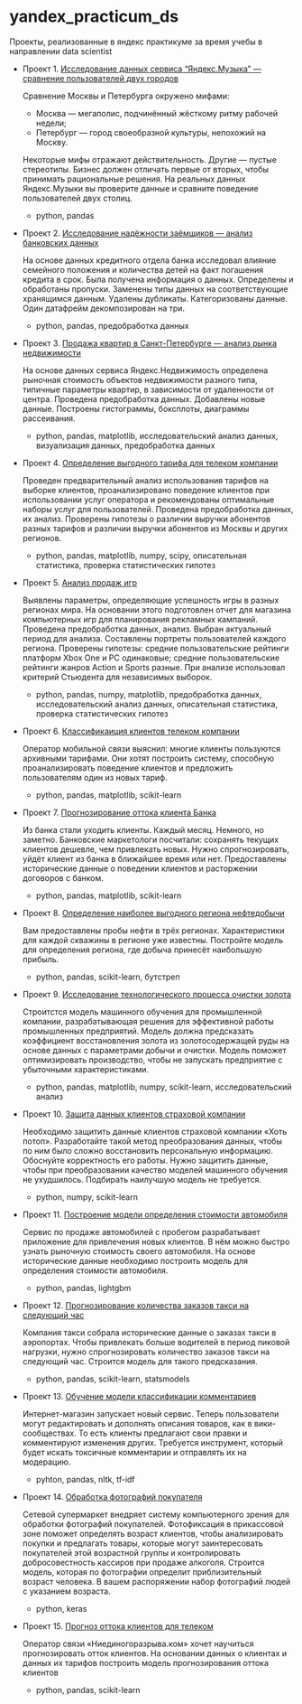 # yandex_practicum_ds
 Проекты, реализованные в яндекс практикуме за время учебы в направлении data scientist

- Проект 1. [Исследование данных сервиса “Яндекс.Музыка” — сравнение пользователей двух городов](https://github.com/seventeenjoker/yandex_practicum_ds/tree/main/01.%20User%20comparison)
  
  Сравнение Москвы и Петербурга окружено мифами:
    - Москва — мегаполис, подчинённый жёсткому ритму рабочей недели;
    - Петербург — город своеобразной культуры, непохожий на Москву.
    
  Некоторые мифы отражают действительность. Другие — пустые стереотипы. Бизнес должен отличать первые от вторых, чтобы принимать рациональные решения. На реальных данных Яндекс.Музыки вы проверите данные и сравните поведение пользователей двух столиц.
    - python, pandas
- Проект 2. [Исследование надёжности заёмщиков — анализ банковских данных](https://github.com/seventeenjoker/yandex_practicum_ds/tree/main/02.%20Borrower%20research)
  
  На основе данных кредитного отдела банка исследовал влияние семейного положения и
  количества детей на факт погашения кредита в срок. Была получена информация о
  данных. Определены и обработаны пропуски. Заменены типы данных на соответствующие
  хранящимся данным. Удалены дубликаты. Категоризованы данные. Один датафрейм декомпозирован на три.
    - python, pandas, предобработка данных
- Проект 3. [Продажа квартир в Санкт-Петербурге — анализ рынка недвижимости](https://github.com/seventeenjoker/yandex_practicum_ds/tree/main/03.%20Cost%20of%20apartments)
  
  На основе данных сервиса Яндекс.Недвижимость определена рыночная стоимость
  объектов недвижимости разного типа, типичные параметры квартир, в зависимости от
  удаленности от центра. Проведена предобработка данных. Добавлены новые данные.
  Построены гистограммы, боксплоты, диаграммы рассеивания.
    - python, pandas, matplotlib, исследовательский анализ данных, визуализация данных, предобработка данных
- Проект 4. [Определение выгодного тарифа для телеком компании](https://github.com/seventeenjoker/yandex_practicum_ds/tree/main/04.%20Tariff%20analysis)
  
  Проведен предварительный анализ использования тарифов на выборке клиентов,
  проанализировано поведение клиентов при использовании услуг оператора и
  рекомендованы оптимальные наборы услуг для пользователей. Проведена предобработка
  данных, их анализ. Проверены гипотезы о различии выручки абонентов разных тарифов и
  различии выручки абонентов из Москвы и других регионов.
    - python, pandas, matplotlib, numpy, scipy, описательная статистика, проверка статистических гипотез
- Проект 5. [Анализ продаж игр](https://github.com/seventeenjoker/yandex_practicum_ds/tree/main/05.%20Game%20sales%20analysis)

  Выявлены параметры, определяющие успешность игры в разных регионах мира. На основании этого подготовлен отчет для магазина компьютерных игр для планирования рекламных кампаний. Проведена предобработка данных, анализ. 
  Выбран актуальный период для анализа. Составлены портреты пользователей каждого региона. Проверены гипотезы: средние пользовательские рейтинги платформ Xbox One и PC одинаковые; средние пользовательские рейтинги жанров Action и Sports разные. При анализе использовал критерий Стьюдента для независимых выборок.
    - python, pandas, numpy, matplotlib, предобработка данных, исследовательский анализ данных, описательная статистика, проверка статистических гипотез
- Проект 6. [Классификаиция клиентов телеком компании](https://github.com/seventeenjoker/yandex_practicum_ds/tree/main/06.%20Classification%20tariff%20plans)

  Оператор мобильной связи выяснил: многие клиенты пользуются архивными тарифами. Они хотят построить систему, способную проанализировать поведение клиентов и предложить пользователям один из новых тариф.
    - python, pandas, matplotlib, scikit-learn
- Проект 7. [Прогнозирование оттока клиента Банка](https://github.com/seventeenjoker/yandex_practicum_ds/tree/main/07.%20Churn%20forecasting)

  Из банка стали уходить клиенты. Каждый месяц. Немного, но заметно. Банковские маркетологи посчитали: сохранять текущих клиентов дешевле, чем привлекать новых.
  Нужно спрогнозировать, уйдёт клиент из банка в ближайшее время или нет. Предоставлены исторические данные о поведении клиентов и расторжении договоров с банком.  
    - python, pandas, matplotlib, scikit-learn
- Проект 8. [Определение наиболее выгодного региона нефтедобычи](https://github.com/seventeenjoker/yandex_practicum_ds/tree/main/08.%20Choosing%20location%20well)

  Вам предоставлены пробы нефти в трёх регионах. Характеристики для каждой скважины в регионе уже известны. Постройте модель для определения региона, где добыча принесёт наибольшую прибыль.
    - python, pandas, scikit-learn, бутстреп
- Проект 9. [Исследование технологического процесса очистки золота](https://github.com/seventeenjoker/yandex_practicum_ds/tree/main/09.%20Gold%20recovery)

  Строитстся модель машинного обучения для промышленной компании, разрабатывающая решения для эффективной работы промышленных предприятий. Модель должна предсказать коэффициент восстановления золота из золотосодержащей руды на основе данных с параметрами добычи и очистки. 
  Модель поможет оптимизировать производство, чтобы не запускать предприятие с убыточными характеристиками.
    - python, pandas, matplotlib, numpy, scikit-learn, исследовательский анализ
- Проект 10. [Защита данных клиентов страховой компании](https://github.com/seventeenjoker/yandex_practicum_ds/tree/main/10.%20Data%20transformation)

  Необходимо защитить данные клиентов страховой компании «Хоть потоп». 
  Разработайте такой метод преобразования данных, чтобы по ним было сложно восстановить персональную информацию. Обоснуйте корректность его работы. Нужно защитить данные, чтобы при преобразовании качество моделей машинного обучения не ухудшилось. 
  Подбирать наилучшую модель не требуется.
    - python, numpy, scikit-learn
- Проект 11. [Построение модели определения стоимости автомобиля](https://github.com/seventeenjoker/yandex_practicum_ds/tree/main/11.%20Cost%20of%20cars)

  Сервис по продаже автомобилей с пробегом  разрабатывает приложение для привлечения новых клиентов. 
  В нём можно быстро узнать рыночную стоимость своего автомобиля. 
  На основе исторические данные необходимо построить модель для определения стоимости автомобиля.
    - python, pandas, lightgbm
- Проект 12. [Прогнозирование количества заказов такси на следующий час](https://github.com/seventeenjoker/yandex_practicum_ds/tree/main/12.%20Forecasting%20taxi%20orders)

  Компания такси собрала исторические данные о заказах такси в аэропортах. 
  Чтобы привлекать больше водителей в период пиковой нагрузки, нужно спрогнозировать количество заказов такси на следующий час. 
  Строится модель для такого предсказания.
    - python, pandas, scikit-learn, statsmodels
- Проект 13. [Обучение модели классификации комментариев](https://github.com/seventeenjoker/yandex_practicum_ds/tree/main/13.%20Text%20recognising)

  Интернет-магазин запускает новый сервис. Теперь пользователи могут редактировать и дополнять описания товаров, как в вики-сообществах. То есть клиенты предлагают свои правки и комментируют изменения других. 
  Требуется инструмент, который будет искать токсичные комментарии и отправлять их на модерацию.
    - pyhton, pandas, nltk, tf-idf
- Проект 14. [Обработка фотографий покупателя](https://github.com/seventeenjoker/yandex_practicum_ds/tree/main/14.%20Determining%20age%20of%20buyers)

  Сетевой супермаркет внедряет систему компьютерного зрения для обработки фотографий покупателей. 
  Фотофиксация в прикассовой зоне поможет определять возраст клиентов, чтобы анализировать покупки и предлагать товары, которые могут заинтересовать покупателей этой возрастной группы и контролировать добросовестность кассиров при продаже алкоголя. Строится модель, которая по фотографии определит приблизительный возраст человека. 
  В вашем распоряжении набор фотографий людей с указанием возраста.
    - python, keras
- Проект 15. [Прогноз оттока клиентов для телеком](https://github.com/seventeenjoker/yandex_practicum_ds/tree/main/15.%20Telecom%20customer%20churn%20forecast)

  Оператор связи «Ниединогоразрыва.ком» хочет научиться прогнозировать отток клиентов. На основании данных о клиентах и данных их тарифов построить модель прогнозирования оттока клиентов
   - python, pandas, scikit-learn